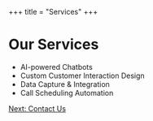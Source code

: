+++
title = "Services"
+++

# Our Services

- AI-powered Chatbots  
- Custom Customer Interaction Design  
- Data Capture & Integration  
- Call Scheduling Automation  

[Next: Contact Us](/contact)
